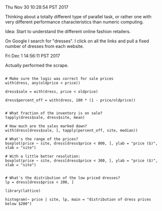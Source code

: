 Thu Nov 30 10:28:54 PST 2017

Thinking about a totally different type of parallel task, or rather one
with very different performance characteristics than numeric computing.

Idea: Start to understand the different online fashion retailers.

On Google I search for "dresses". I click on all the links and pull a fixed
number of dresses from each website.


Fri Dec  1 14:56:11 PST 2017

Actually performed the scrape.

```{R}

# Make sure the logic was correct for sale prices
with(dress, any(oldprice < price))

dress$sale = with(dress, price < oldprice)

dress$percent_off = with(dress, 100 * (1 - price/oldprice))


# What fraction of the inventory is on sale?
tapply(dress$sale, dress$site, mean)

# How much are the sales marked down?
with(dress[dress$sale, ], tapply(percent_off, site, median))

# What's the range of the prices?
boxplot(price ~ site, dress[dress$price < 800, ], ylab = "price ($)", xlab = "site")

# With a little better resolution:
boxplot(price ~ site, dress[dress$price < 300, ], ylab = "price ($)", xlab = "site")


# What's the distribution of the low priced dresses?
lp = dress[dress$price < 200, ]

library(lattice)

histogram(~ price | site, lp, main = "distribution of dress prices below $200")

```
